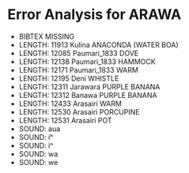 # Error Analysis for ARAWA
* BIBTEX MISSING 
* LENGTH: 11913 Kulina ANACONDA (WATER BOA)
* LENGTH: 12085 Paumari_1833 DOVE
* LENGTH: 12138 Paumari_1833 HAMMOCK
* LENGTH: 12171 Paumari_1833 WARM
* LENGTH: 12195 Deni WHISTLE
* LENGTH: 12311 Jarawara PURPLE BANANA
* LENGTH: 12312 Banawa PURPLE BANANA
* LENGTH: 12433 Arasairi WARM
* LENGTH: 12530 Arasairi PORCUPINE
* LENGTH: 12531 Arasairi POT
* SOUND: aua
* SOUND: iʰ
* SOUND: iⁿ
* SOUND: wa
* SOUND: we
